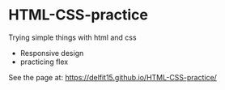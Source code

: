 # HTML-CSS-practice
Trying simple things with html and css 
- Responsive design
- practicing flex

See the page at: https://delfit15.github.io/HTML-CSS-practice/

